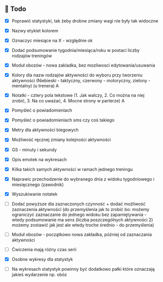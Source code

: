 ## :construction_worker: Todo

- [x] Poprawić statystyki, tak żeby drobne zmiany wagi nie były tak widoczne
- [X] Nazwy etykiet kolorem  
- [x] Oznaczyc miesiące na X  - względnie ok
- [X] Dodać podsumowanie tygodnia/miesiąca/roku w postaci liczby rodzajów treningów
- [X] Moduł obozów - nowa zakladka, bez mozliwosci edytowania/usuwania

- [x] Kolory dla nazw rodzajów aktywności do wyboru przy tworzeniu aktywności (Niebieski - taktyczny, czerwony - motoryczny, zielony - mentalny)  (u trenera) A
- [X] Notatki - cztery pola tekstowe (1. Jak walczy, 2. Co można na niej zrobić, 3. Na co uważać, 4. Mocne strony w parterze)                     A
- [X] Pomyśleć o powiadomieniach
- [X] Pomyśleć o powiadomieniach sms czy coś takiego
- [X] Metry dla aktywności biegowych
- [X] Możliwość ręcznej zmiany kolejności aktywności
- [X] GS - minuty i sekundy
- [X] Opis emotek na wykresach
- [X] Kilka takich samych aktywności w ramach jednego treningu
- [X] Naprawic przechodzenie do wybranego dnia z widoku tygodniowego i miesięcznego (zawodnik)
- [X] Wyszukiwanie notatek
- [ ] Dodać powyższe dla zaznaczonych czynność + dodać możliwość zaznaczenia aktywności (do przemyślenia jak to zrobić bo: możemy ograniczyć zaznaczanie do jednego widoku bez zapamiętywania - wtedy podsumowanie ma sens (liczba poszczególnych aktywności 2) możemy zostawić jak jest ale wtedy troche średnio - do przemyślenia)
- [ ] Moduł obozów - początkowo nowa zakładka, później od zaznaczania aktywności
- [ ] Ćwiczenia mają różny czas serii
- [X] Osobne wykresy dla statystyk
- [ ] Na wykresach statystyk powinny być dodatkowo pałki które oznaczają jakieś wydarzenie np. obóz

